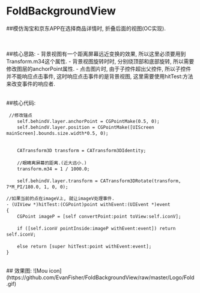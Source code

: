 # FoldBackgroundView
##模仿淘宝和京东APP在选择商品详情时, 折叠后面的视图(OC实现).



<br />
<br />
##核心思路:
- 背景视图有一个距离屏幕远近变换的效果, 所以这里必须要用到Transform.m34这个属性.
- 背景视图旋转时时, 分别绕顶部和底部旋转, 所以需要修改图层的anchorPoint属性.
- 点击图片时, 由于子控件超出父控件, 所以子控件并不能响应点击事件, 这时响应点击事件的是背景视图, 这里需要使用hitTest:方法来改变事件的响应者.
<br />
<br />

##核心代码:
```
 //修改锚点
    self.behindV.layer.anchorPoint = CGPointMake(0.5, 0);
    self.behindV.layer.position = CGPointMake([UIScreen mainScreen].bounds.size.width*0.5, 0);

```
```

	CATransform3D transform = CATransform3DIdentity;
        
	//眼睛离屏幕的距离.(近大远小.)
	transform.m34 = 1 / 1000.0;
        
	self.behindV.layer.transform = CATransform3DRotate(transform, 7*M_PI/180.0, 1, 0, 0);
```
```
//如果当前的点在imageV上, 就让imageV处理事件.
- (UIView *)hitTest:(CGPoint)point withEvent:(UIEvent *)event
{
    CGPoint imageP = [self convertPoint:point toView:self.iconV];
    
    if ([self.iconV pointInside:imageP withEvent:event]) return self.iconV;
    
    else return [super hitTest:point withEvent:event];
}

```


<br />
## 效果图:
![Mou icon](https://github.com/EvanFisher/FoldBackgroundView/raw/master/Logo/Fold.gif)












